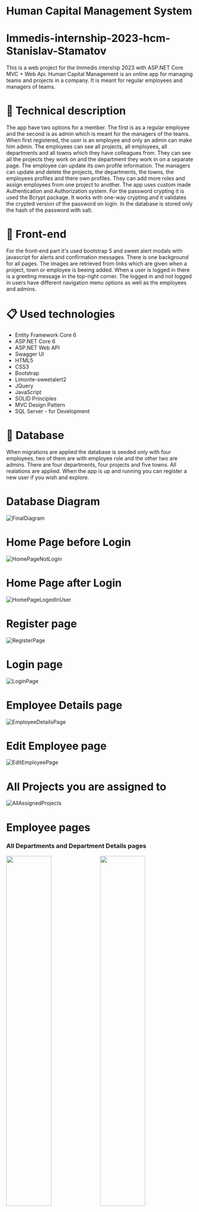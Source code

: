 # Human Capital Management System
# Immedis-internship-2023-hcm-Stanislav-Stamatov
This is a web project for the Immedis intership 2023 with ASP.NET Core MVC + Web Api.
Human Capital Management is an online app for managing teams and projects in a company. It is meant for regular employees and managers of teams.

# 📐 Technical description
The app have two options for a member. The first is as a regular employee and the second is as admin which is meant for the managers of the teams.
When first registered, the user is an employee and only an admin can make him admin.
The employees can see all projects, all employees, all departments and all towns which they have colleagues from. They can see all the projects they work on and the department they work in on a separate page. The employee can update its own profile information.
The managers can update and delete the projects, the departments, the towns, the employees profiles and there own profiles. They can add more roles and assign employees from one project to another.
The app uses custom made Authentication and Authorization system. For the password crypting it is used the Bcrypt package. It works with one-way crypting and it validates the crypted version of the password on login. In the database is stored only the hash of the password with salt.

# 🎨 Front-end
For the front-end part it's used bootstrap 5 and sweet alert modals with javascript for alerts and confirmation messages. There is one background for all pages. The images are retrieved from links which are given when a project, town or employee is beeing added. When a user is logged in there is a greeting message in the top-right corner. The logged in and not logged in users have different navigation menu options as well as the employees and admins.

# 📋 Used technologies

+ Entity Framework Core 6
+ ASP.NET Core 6
+ ASP.NET Web API
+ Swagger UI
+ HTML5
+ CSS3
+ Bootstrap
+ Limonte-sweetalert2
+ JQuery
+ JavaScript
+ SOLID Principles
+ MVC Design Pattern
+ SQL Server - for Development

# 💼 Database
When migrations are applied the database is seeded only with four employees, two of them are with employee role and the other two are admins. There are four departments, four projects and five towns. All realations are applied. When the app is up and running you can register a new user if you wish and explore.

# Database Diagram
![FinalDiagram](https://github.com/StanchosCodes/Immedis-internship-2023-hcm-Stanislav-Stamatov/assets/102748080/114e4b31-7767-4ae7-b09e-26d3950e3ff4)

# Home Page before Login
![HomePageNotLogin](https://github.com/StanchosCodes/Immedis-internship-2023-hcm-Stanislav-Stamatov/assets/102748080/1c2a3ed5-1ce3-4d2e-b30c-6fbc53b72df5)

# Home Page after Login
![HomePageLogedInUser](https://github.com/StanchosCodes/Immedis-internship-2023-hcm-Stanislav-Stamatov/assets/102748080/e0b5bbd9-804f-4010-ae29-2c6db1d80e8f)

# Register page
![RegisterPage](https://github.com/StanchosCodes/Immedis-internship-2023-hcm-Stanislav-Stamatov/assets/102748080/6df1cc15-bb82-41cc-ab0d-e57106859e45)

# Login page
![LoginPage](https://github.com/StanchosCodes/Immedis-internship-2023-hcm-Stanislav-Stamatov/assets/102748080/16914038-cdb0-4e40-b115-fd28244fa9b1)

# Employee Details page
![EmployeeDetailsPage](https://github.com/StanchosCodes/Immedis-internship-2023-hcm-Stanislav-Stamatov/assets/102748080/50708715-9917-4ce8-bce1-e84005a47690)

# Edit Employee page
![EditEmployeePage](https://github.com/StanchosCodes/Immedis-internship-2023-hcm-Stanislav-Stamatov/assets/102748080/b54f5c5b-7943-4797-bb88-7fbe50eb97b6)

# All Projects you are assigned to
![AllAssignedProjects](https://github.com/StanchosCodes/Immedis-internship-2023-hcm-Stanislav-Stamatov/assets/102748080/f2766423-aa65-40e8-918b-7f20e890d9b3)

# Employee pages
### All Departments and Department Details pages
<p>
  <img src="https://github.com/StanchosCodes/Immedis-internship-2023-hcm-Stanislav-Stamatov/assets/102748080/c1b1071d-4dbe-4697-8fec-bdd4ea137637" width="49%" />
  <img src="https://github.com/StanchosCodes/Immedis-internship-2023-hcm-Stanislav-Stamatov/assets/102748080/0b60a34f-8d51-4caa-8b5d-a3fb381b9ba3" width="49%" />
</p>

### All Towns and Town Details pages
<p>
  <img src="https://github.com/StanchosCodes/Immedis-internship-2023-hcm-Stanislav-Stamatov/assets/102748080/06c28c8a-aeb3-4d40-91c1-2a23c07d50c5" width="49%" />
  <img src="https://github.com/StanchosCodes/Immedis-internship-2023-hcm-Stanislav-Stamatov/assets/102748080/599ab75c-bd87-44f4-a13a-a84a52bcbb2e" width="49%" />
</p>

### All Projects and Project Details pages
<p>
  <img src="https://github.com/StanchosCodes/Immedis-internship-2023-hcm-Stanislav-Stamatov/assets/102748080/7fc80bfa-98c1-499d-a662-44772b1c4995" width="49%" />
  <img src="https://github.com/StanchosCodes/Immedis-internship-2023-hcm-Stanislav-Stamatov/assets/102748080/efa48608-2f7d-41c4-a27d-6f7c62b19a9c" width="49%" />
</p>

### All Roles page
![AllRoles](https://github.com/StanchosCodes/Immedis-internship-2023-hcm-Stanislav-Stamatov/assets/102748080/c8c36ac1-3724-470a-9650-19ef4234ac39)

# Admin pages
### Admin profile different from the current logged in admin
![DifferentAdminProfilePage](https://github.com/StanchosCodes/Immedis-internship-2023-hcm-Stanislav-Stamatov/assets/102748080/7756adcf-ac35-4ee8-8a8a-ecd5102b41cc)


### All Departments page
![AllDepartmentsPage](https://github.com/StanchosCodes/Immedis-internship-2023-hcm-Stanislav-Stamatov/assets/102748080/d236742b-89b2-4070-a124-85adad2bba54)

### All Employees in the current Department page
![AllEmployeesInDepartmentPage](https://github.com/StanchosCodes/Immedis-internship-2023-hcm-Stanislav-Stamatov/assets/102748080/3b3878de-dbc0-41f9-a0e1-4e0059034219)

### Assign Employee from one Project to another
![MoveEmployeesFromDepartmentsPage](https://github.com/StanchosCodes/Immedis-internship-2023-hcm-Stanislav-Stamatov/assets/102748080/f68f8d16-acc3-4560-9fea-699cab576899)

### Department Details and Edit pages
<p>
  <img src="https://github.com/StanchosCodes/Immedis-internship-2023-hcm-Stanislav-Stamatov/assets/102748080/9dc63471-0112-4531-ba38-d6f1f19a089c" width="49%" />
  <img src="https://github.com/StanchosCodes/Immedis-internship-2023-hcm-Stanislav-Stamatov/assets/102748080/bc07fd90-c753-4ab5-a45d-c8dc6c289add" width="49%" />
</p>

### Project pages

All Projects and Project Details pages
<p>
  <img src="https://github.com/StanchosCodes/Immedis-internship-2023-hcm-Stanislav-Stamatov/assets/102748080/2e849097-05d4-4b68-9af8-be5b5da46caf" width="49%" />
  <img src="https://github.com/StanchosCodes/Immedis-internship-2023-hcm-Stanislav-Stamatov/assets/102748080/d8b007e2-0346-4312-9d2c-f547d12e4e46" width="49%" />
</p>

Add and Edit Project pages
<p>
  <img src="https://github.com/StanchosCodes/Immedis-internship-2023-hcm-Stanislav-Stamatov/assets/102748080/f34eb26f-1d5b-435a-9909-a31337110d7c" width="49%" />
  <img src="https://github.com/StanchosCodes/Immedis-internship-2023-hcm-Stanislav-Stamatov/assets/102748080/267f6346-7f33-46eb-80fe-c65b679ace2d" width="49%" />
</p>

### Town pages

All Towns and Town Details pages
<p>
  <img src="https://github.com/StanchosCodes/Immedis-internship-2023-hcm-Stanislav-Stamatov/assets/102748080/42b295bb-b315-493b-8a8c-950535e8b60b" width="49%" />
  <img src="https://github.com/StanchosCodes/Immedis-internship-2023-hcm-Stanislav-Stamatov/assets/102748080/b8a57bf3-d3ee-4e95-b3e0-f55e665f1cba" width="49%" />
</p>

Add and Edit Town pages
<p>
  <img src="https://github.com/StanchosCodes/Immedis-internship-2023-hcm-Stanislav-Stamatov/assets/102748080/2623c86b-da7f-4349-b575-aaf8b5f7edc3" width="49%" />
  <img src="https://github.com/StanchosCodes/Immedis-internship-2023-hcm-Stanislav-Stamatov/assets/102748080/49f01b2c-d408-437f-96b9-24c0be97032a" width="49%" />
</p>

### Roles pages

All Roles page
![AllRolesPage](https://github.com/StanchosCodes/Immedis-internship-2023-hcm-Stanislav-Stamatov/assets/102748080/4213ba60-fe09-49aa-afff-bbdc5ba70f18)

Create Role page
![CreateRolePage](https://github.com/StanchosCodes/Immedis-internship-2023-hcm-Stanislav-Stamatov/assets/102748080/12fc3045-275a-47ae-bf97-50d358c9afa9)

# ✔️ Sweet alert messages
For all edit, add, delete pages there is a sweet alert message.

<p>
  <img src="https://github.com/StanchosCodes/Immedis-internship-2023-hcm-Stanislav-Stamatov/assets/102748080/455387b3-6225-49e3-b9db-83865212a172" width="49%" />
  <img src="https://github.com/StanchosCodes/Immedis-internship-2023-hcm-Stanislav-Stamatov/assets/102748080/4d6bc9ca-04d7-451f-b03b-6b054f1dca4c" width="49%" />
</p>

# 🧑‍💻 Author
[Stanislav Stamatov](https://www.linkedin.com/in/stanislav-stamatov-402647255)

# 👍 Feedback would be appreciated
If you like my project give it a star. ⭐
